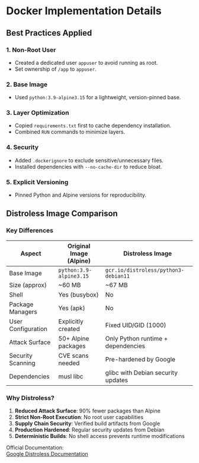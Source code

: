 # Docker Implementation Details

## Best Practices Applied

### 1. **Non-Root User**  

- Created a dedicated user `appuser` to avoid running as root.  
- Set ownership of `/app` to `appuser`.  

### 2. **Base Image**  

- Used `python:3.9-alpine3.15` for a lightweight, version-pinned base.  

### 3. **Layer Optimization**  

- Copied `requirements.txt` first to cache dependency installation.  
- Combined `RUN` commands to minimize layers.  

### 4. **Security**  

- Added `.dockerignore` to exclude sensitive/unnecessary files.  
- Installed dependencies with `--no-cache-dir` to reduce bloat.  

### 5. **Explicit Versioning**  

- Pinned Python and Alpine versions for reproducibility.  

## Distroless Image Comparison

### Key Differences

| **Aspect**          | **Original Image (Alpine)**       | **Distroless Image**                     |
|----------------------|-----------------------------------|-------------------------------------------|
| Base Image           | `python:3.9-alpine3.15`          | `gcr.io/distroless/python3-debian11`     |
| Size (approx)        | ~60 MB                          | ~67 MB                                   |
| Shell                | Yes (busybox)                    | No                                        |
| Package Managers     | Yes (apk)                        | No                                        |
| User Configuration   | Explicitly created               | Fixed UID/GID (1000)                     |
| Attack Surface       | 50+ Alpine packages              | Only Python runtime + dependencies       |
| Security Scanning    | CVE scans needed                 | Pre-hardened by Google                   |
| Dependencies         | musl libc                        | glibc with Debian security updates       |

### Why Distroless?

1. **Reduced Attack Surface**: 90% fewer packages than Alpine
2. **Strict Non-Root Execution**: No root user capabilities
3. **Supply Chain Security**: Verified build artifacts from Google
4. **Production Hardened**: Regular security updates from Debian
5. **Deterministic Builds**: No shell access prevents runtime modifications

Official Documentation:  
[Google Distroless Documentation](https://github.com/GoogleContainerTools/distroless)